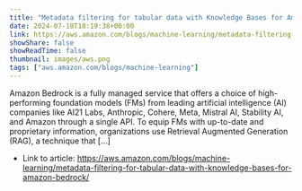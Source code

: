 ```yaml
---
title: "Metadata filtering for tabular data with Knowledge Bases for Amazon Bedrock"
date: 2024-07-18T18:19:38+00:00
link: https://aws.amazon.com/blogs/machine-learning/metadata-filtering-for-tabular-data-with-knowledge-bases-for-amazon-bedrock/
showShare: false
showReadTime: false
thumbnail: images/aws.png
tags: ["aws.amazon.com/blogs/machine-learning"]
---
```

Amazon Bedrock is a fully managed service that offers a choice of high-performing foundation models (FMs) from leading artificial intelligence (AI) companies like AI21 Labs, Anthropic, Cohere, Meta, Mistral AI, Stability AI, and Amazon through a single API. To equip FMs with up-to-date and proprietary information, organizations use Retrieval Augmented Generation (RAG), a technique that […]

- Link to article: https://aws.amazon.com/blogs/machine-learning/metadata-filtering-for-tabular-data-with-knowledge-bases-for-amazon-bedrock/